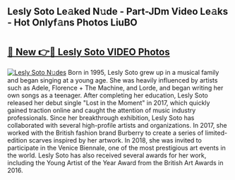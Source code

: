 ## Lesly Soto Le𝚊ked N𝚞de - Part-JDm Video Le𝚊ks - Hot Onlyf𝚊ns Photos LiuBO

# <h2><a href="http://ab50840.deff.icu/?id=Lesly+Soto">🔗 New 👉🔴 Lesly Soto VIDEO Photos</a></h2>

[![Lesly Soto N𝚞des](https://i.imgur.com/rIISA9y.gif)](http://ab50840.deff.icu/?id=Lesly+Soto)
Born in 1995, Lesly Soto grew up in a musical family and began singing at a young age. She was heavily influenced by artists such as Adele, Florence + The Machine, and Lorde, and began writing her own songs as a teenager. After completing her education, Lesly Soto released her debut single "Lost in the Moment" in 2017, which quickly gained traction online and caught the attention of music industry professionals. Since her breakthrough exhibition, Lesly Soto has collaborated with several high-profile artists and organizations. In 2017, she worked with the British fashion brand Burberry to create a series of limited-edition scarves inspired by her artwork. In 2018, she was invited to participate in the Venice Biennale, one of the most prestigious art events in the world. Lesly Soto has also received several awards for her work, including the Young Artist of the Year Award from the British Art Awards in 2016.

